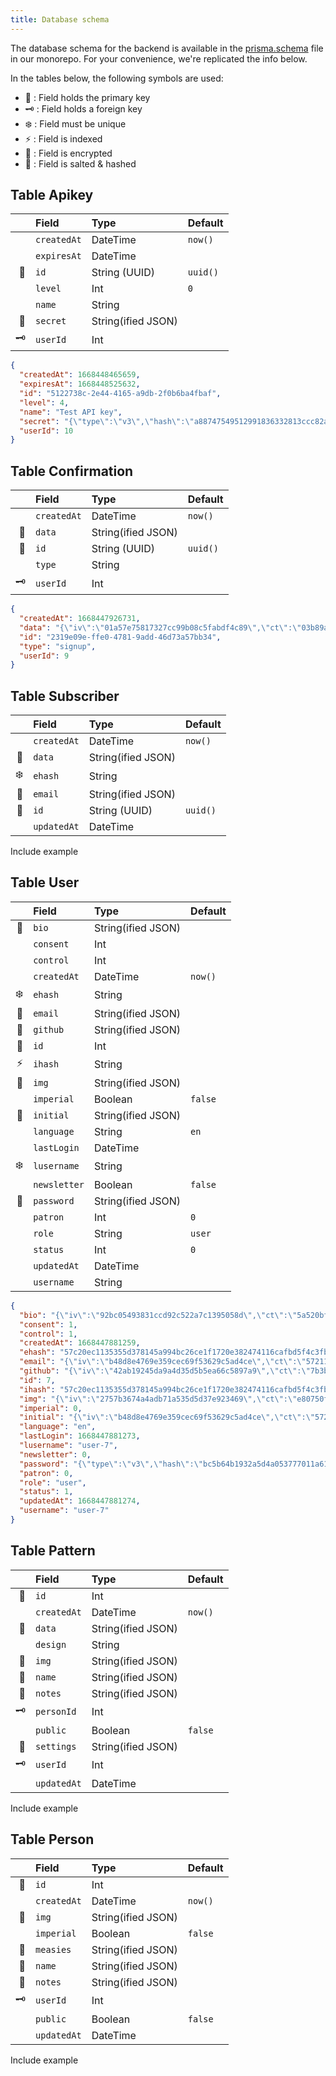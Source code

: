 ```yaml
---
title: Database schema
---
```


The database schema for the backend is available in the [prisma.schema][prisma]
file in our monorepo. For your convenience, we're replicated the info below.

<Note>
In the tables below, the following symbols are used:

- 🔑 : Field holds the primary key
- 🗝️ : Field holds a foreign key
- ❄️  : Field must be unique
- ⚡ : Field is indexed
- 🔐 : Field is encrypted
- 🧂 : Field is salted & hashed

</Note>

## Table Apikey

|    | Field       | Type     | Default |
| -: | :---------- | :------- | :------ |
|    | `createdAt` | DateTime | `now()` |
|    | `expiresAt` | DateTime | |
| 🔑 | `id`        | String (UUID) | `uuid()` |
|    | `level`     | Int      | `0` |
|    | `name`      | String   | |
| 🧂 | `secret`    | String(ified JSON)   | |
| 🗝️ | `userId`    | Int | |

```json
{
  "createdAt": 1668448465659,
  "expiresAt": 1668448525632,
  "id": "5122738c-2e44-4165-a9db-2f0b6ba4fbaf",
  "level": 4,
  "name": "Test API key",
  "secret": "{\"type\":\"v3\",\"hash\":\"a88747549512991836332813ccc82abba652bf5835dfa0a5a8177e2ddacf1f2d0f6340a6c36c0e816cf7a9976847bb14010c658703d4fa1bc4a0f3bdf3f187c2\",\"salt\":\"9eba4d132010a534a54d76fa9a6083eb\"}",
  "userId": 10
}
```

## Table Confirmation

|    | Field       | Type     | Default |
| -: | :---------- | :------- | :------ |
|    | `createdAt` | DateTime | `now()` |
| 🔐 | `data` | String(ified JSON) | |
| 🔑 | `id`        | String (UUID) | `uuid()` |
|    | `type`      | String | |
| 🗝️ | `userId`    | Int | |

```json
{
  "createdAt": 1668447926731,
  "data": "{\"iv\":\"01a57e75817327cc99b08c5fabdf4c89\",\"ct\":\"03b89a100a67dd85898a313fd832c720700f4b3a800aa715a6bbbe66a4f2ab01f02215e995b0983b609ef8606912546fb27b63ea5436c5bbacd73cb9363024e8339d5f25899c3a7172b66991aed3e9a6c8dda850bea0d40c84f630f0f9f76b80052810639ee6f62a97ac9e45cab3c05abd768ff6ca22b8b4255993dc76023c948f80ee208e6455c28097402f63fe26afeab8d082e12bef760320ce3a5d2ea123\"}",
  "id": "2319e09e-ffe0-4781-9add-46d73a57bb34",
  "type": "signup",
  "userId": 9
}
```

## Table Subscriber

|    | Field       | Type     | Default |
| -: | :---------- | :------- | :------ |
|    | `createdAt` | DateTime | `now()` |
| 🔐 | `data`      | String(ified JSON) | |
| ❄️  | `ehash`     | String | |
| 🔐 | `email`     | String(ified JSON) | |
| 🔑 | `id`        | String (UUID) | `uuid()` |
|    | `updatedAt` | DateTime | |

<Fixme>Include example</Fixme>

## Table User

|    | Field       | Type     | Default |
| -: | :---------- | :------- | :------ |
| 🔐 | `bio`       | String(ified JSON) | |
|    | `consent`   | Int | |
|    | `control`   | Int | |
|    | `createdAt` | DateTime | `now()` |
| ❄️  | `ehash`     | String | |
| 🔐 | `email`     | String(ified JSON) | |
| 🔐 | `github`    | String(ified JSON) | |
| 🔑 | `id`        | Int | |
| ⚡ | `ihash`     | String | |
| 🔐 | `img`       | String(ified JSON) | |
|    | `imperial`  | Boolean | `false` |
| 🔐 | `initial`   | String(ified JSON) | |
|    | `language`  | String | `en` |
|    | `lastLogin` | DateTime | |
| ❄️  | `lusername` | String | |
|    | `newsletter`| Boolean | `false` |
| 🧂 | `password`  | String(ified JSON) | |
|    | `patron`    | Int | `0` |
|    | `role`      | String | `user` |
|    | `status`    | Int | `0` |
|    | `updatedAt` | DateTime | |
|    | `username`  | String | |

```json
{
  "bio": "{\"iv\":\"92bc05493831ccd92c522a7c1395058d\",\"ct\":\"5a520bf84a1e194c87e294f1e28c6100\"}",
  "consent": 1,
  "control": 1,
  "createdAt": 1668447881259,
  "ehash": "57c20ec1135355d378145a994bc26ce1f1720e382474116cafbd5f4c3fb676c3",
  "email": "{\"iv\":\"b48d8e4769e359cec69f53629c5ad4ce\",\"ct\":\"57211cdeb0c1d5641aae953b10058e8ad94604df8183a3f5c99517620858674696e1e988ccf8e527f132095c2f303a12\"}",
  "github": "{\"iv\":\"42ab19245da9a4d35d5b5ea66c5897a9\",\"ct\":\"7b3b39bf1811e46e887d81222e99251d\"}",
  "id": 7,
  "ihash": "57c20ec1135355d378145a994bc26ce1f1720e382474116cafbd5f4c3fb676c3",
  "img": "{\"iv\":\"2757b3674a4adb71a535d5d37e923469\",\"ct\":\"e80750ff6bfa7f8c1694558a73673c8714948d67425c5cf01848be8decd612ef8d3129b34c4140f665a5ad7919f32616\"}",
  "imperial": 0,
  "initial": "{\"iv\":\"b48d8e4769e359cec69f53629c5ad4ce\",\"ct\":\"57211cdeb0c1d5641aae953b10058e8ad94604df8183a3f5c99517620858674696e1e988ccf8e527f132095c2f303a12\"}",
  "language": "en",
  "lastLogin": 1668447881273,
  "lusername": "user-7",
  "newsletter": 0,
  "password": "{\"type\":\"v3\",\"hash\":\"bc5b64b1932a5d4a053777011a61a244e07edfe78eaa52beb56d08bf0ec3f8d8946e8749c872db5a03d5720e53b8da1d6df3ee12d96443d107c01dd2392e2848\",\"salt\":\"648d1218a93ded40ad42cc5bed603bcf\"}",
  "patron": 0,
  "role": "user",
  "status": 1,
  "updatedAt": 1668447881274,
  "username": "user-7"
}
```

## Table Pattern

|    | Field       | Type     | Default |
| -: | :---------- | :------- | :------ |
| 🔑 | `id`        | Int | |
|    | `createdAt` | DateTime | `now()` |
| 🔐 | `data`     | String(ified JSON) | |
|    | `design`      | String | |
| 🔐 | `img`     | String(ified JSON) | |
| 🔐 | `name`     | String(ified JSON) | |
| 🔐 | `notes`     | String(ified JSON) | |
| 🗝️ | `personId`    | Int | |
|    | `public` | Boolean | `false` |
| 🔐 | `settings`     | String(ified JSON) | |
| 🗝️ | `userId`    | Int | |
|    | `updatedAt` | DateTime | |

<Fixme>Include example</Fixme>

## Table Person

|    | Field       | Type     | Default |
| -: | :---------- | :------- | :------ |
| 🔑 | `id`        | Int | |
|    | `createdAt` | DateTime | `now()` |
| 🔐 | `img`     | String(ified JSON) | |
|    | `imperial` | Boolean | `false` |
| 🔐 | `measies`     | String(ified JSON) | |
| 🔐 | `name`     | String(ified JSON) | |
| 🔐 | `notes`     | String(ified JSON) | |
| 🗝️ | `userId`    | Int | |
|    | `public` | Boolean | `false` |
|    | `updatedAt` | DateTime | |

<Fixme>Include example</Fixme>

[prisma]: https://github.com/freesewing/freesewing/blob/develop/sites/backend/prisma/schema.prisma
